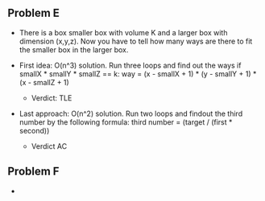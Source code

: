 ## Problem E
- There is a box smaller box with volume K and a larger box with dimension (x,y,z). Now you have to tell how many ways are there to fit the smaller box in the larger box.

- First idea: O(n^3) solution. Run three loops and find out the ways 
    if smallX * smallY * smallZ == k:
        way = (x - smallX + 1) * (y - smallY + 1) * (x - smallZ + 1)
    
    - Verdict: TLE

- Last approach: O(n^2) solution. Run two loops and findout the third number by the following formula:
    third number = (target / (first * second))

    - Verdict AC
    
## Problem F
- 